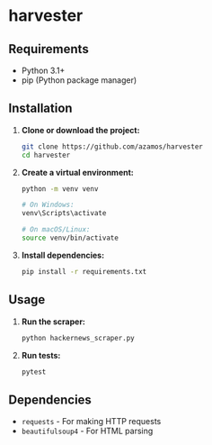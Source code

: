 # harvester

## Requirements

- Python 3.1+
- pip (Python package manager)

## Installation

1. **Clone or download the project:**

   ```bash
   git clone https://github.com/azamos/harvester
   cd harvester
   ```

2. **Create a virtual environment:**

   ```bash
   python -m venv venv

   # On Windows:
   venv\Scripts\activate

   # On macOS/Linux:
   source venv/bin/activate
   ```

3. **Install dependencies:**
   ```bash
   pip install -r requirements.txt
   ```

## Usage

1. **Run the scraper:**

   ```bash
   python hackernews_scraper.py
   ```

2. **Run tests:**
   ```bash
   pytest
   ```

## Dependencies

- `requests` - For making HTTP requests
- `beautifulsoup4` - For HTML parsing
